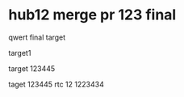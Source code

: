 # hub12 merge pr 123 final
qwert
final target

target1

target 123445


taget 123445
rtc 12
1223434
